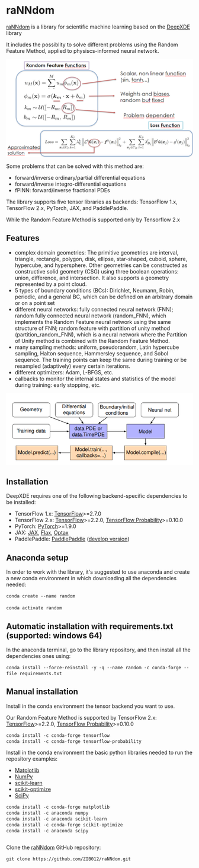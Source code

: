 # raNNdom

[raNNdom](https://github.com/ZIB012/raNNdom) is a library for scientific machine learning based on the [DeepXDE](https://github.com/lululxvi/deepxde.git) library

It includes the possiblity to solve different problems using the Random Feature Method, applied to physiscs-informed neural network.

![](images/random.png)

Some problems that can be solved with this method are:
- forward/inverse ordinary/partial differential equations
- forward/inverse integro-differential equations
- fPINN: forward/inverse fractional PDEs

The library supports five tensor libraries as backends: TensorFlow 1.x, TensorFlow 2.x, PyTorch, JAX, and PaddlePaddle. 

While the Random Feature Method is supported only by Tensorflow 2.x
##
## Features
- complex domain geometries: The primitive geometries are interval, triangle, rectangle, polygon, disk, ellipse, star-shaped, cuboid, sphere, hypercube, and hypersphere. Other geometries can be constructed as constructive solid geometry (CSG) using three boolean operations: union, difference, and intersection. It also supports a geometry represented by a point cloud.
- 5 types of boundary conditions (BCs): Dirichlet, Neumann, Robin, periodic, and a general BC, which can be defined on an arbitrary domain or on a point set
- different neural networks: fully connected neural network (FNN); random fully connected neural network (random_FNN), which implements the Random Feature neural network using the same structure of FNN; 
random feature with partition of unity method (partition_random_FNN), which is a neural network where the Partition of Unity method is combined with the Random Feature Method.
- many sampling methods: uniform, pseudorandom, Latin hypercube sampling, Halton sequence, Hammersley sequence, and Sobol sequence. The training points can keep the same during training or be resampled (adaptively) every certain iterations.
- different optimizers: Adam, L-BFGS, etc.
- callbacks to monitor the internal states and statistics of the model during training: early stopping, etc.

![](images/deepxde.png)
##
## Installation
DeepXDE requires one of the following backend-specific dependencies to be installed:

- TensorFlow 1.x: [TensorFlow](https://www.tensorflow.org)>=2.7.0
- TensorFlow 2.x: [TensorFlow](https://www.tensorflow.org)>=2.2.0, [TensorFlow Probability](https://www.tensorflow.org/probability)>=0.10.0
- PyTorch: [PyTorch](https://pytorch.org)>=1.9.0
- JAX: [JAX](https://jax.readthedocs.io), [Flax](https://flax.readthedocs.io), [Optax](https://optax.readthedocs.io)
- PaddlePaddle: [PaddlePaddle](https://www.paddlepaddle.org.cn/en) ([develop version](https://www.paddlepaddle.org.cn/en/install/quick?docurl=/documentation/docs/en/develop/install/pip/linux-pip_en.html))

## Anaconda setup
In order to work with the library, it's suggested to use anaconda and create a new conda environment in which downloading all the dependencies needed:
```
conda create --name random

conda activate random
```
## Automatic installation with requirements.txt (supported: windows 64)
In the anaconda terminal, go to the library repository, and then install all the dependencies ones using:
```
conda install --force-reinstall -y -q --name random -c conda-forge --file requirements.txt
```

## Manual installation
Install in the conda environment the tensor backend you want to use. 

Our Random Feature Method is supported by TensorFlow 2.x: [TensorFlow](https://www.tensorflow.org)>=2.2.0, [TensorFlow Probability](https://www.tensorflow.org/probability)>=0.10.0

```
conda install -c conda-forge tensorflow
conda install -c conda-forge tensorflow-probability
```

Install in the conda environment the basic python libraries needed to run the repository examples:
- [Matplotlib](https://matplotlib.org/)
- [NumPy](https://numpy.org/install/)
- [scikit-learn](https://scikit-learn.org/stable/)
- [scikit-optimize](https://github.com/scikit-optimize/scikit-optimize.git)
- [SciPy](https://scipy.org/)

```
conda install -c conda-forge matplotlib
conda install -c anaconda numpy
conda install -c anaconda scikit-learn
conda install -c conda-forge scikit-optimize
conda install -c anaconda scipy
```

##
Clone the [raNNdom](https://github.com/ZIB012/raNNdom) GitHub repository:
```
git clone https://github.com/ZIB012/raNNdom.git
```

## 
## 




